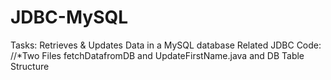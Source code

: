 # JDBC-MySQL
Tasks: Retrieves &amp; Updates Data in a MySQL database Related JDBC Code: //*Two Files fetchDatafromDB and UpdateFirstName.java and DB Table Structure
